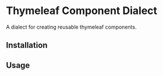 Thymeleaf Component Dialect
===========================

A dialect for creating reusable thymeleaf components.

Installation
------


Usage
-----
